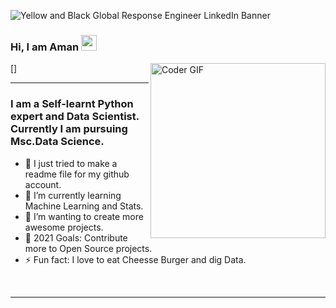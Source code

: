 ![Yellow and Black Global Response Engineer LinkedIn Banner](https://user-images.githubusercontent.com/63160825/137918832-c521f6dd-34c9-4efa-9e80-ec142ff8221d.png)

### Hi, I am Aman <img src="https://media.giphy.com/media/hvRJCLFzcasrR4ia7z/giphy.gif" width="25px"> 
[<img align="right" src="https://i.imgur.com/mVIr207.gif" alt="Coder GIF" height="280">]
<hr/>

### I am a Self-learnt Python expert and Data Scientist. Currently I am pursuing Msc.Data Science.
- 🔭 I just tried to make a readme file for my github account.<br />
- 🌱 I’m currently learning Machine Learning and Stats.<br />
- 👯 I’m wanting to create more awesome projects.<br />
- 🥅 2021 Goals: Contribute more to Open Source projects.<br />
- ⚡ Fun fact: I love to eat Cheesse Burger and dig Data.
<br/>
<hr/>

